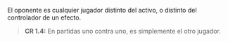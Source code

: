 El oponente es cualquier jugador distinto del activo, o distinto del controlador de un efecto.  
> **CR 1.4:** En partidas uno contra uno, es simplemente el otro jugador.